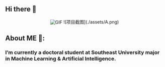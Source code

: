 ## Hi there 👋

<div align="center">
<img hight="400" width="800" alt="GIF" align="center" src="https://github.com/Xx-Ashutosh-xX/Xx-Ashutosh-xX/blob/master/assets/208593.gif">
  ![项目截图](./assets/A.png)
</div>


## About ME 🔭:
### I’m currently a doctoral student at Southeast University major in Machine Learning & Artificial Intelligence.


<!--
**innocentARJOS/innocentARJOS** is a ✨ _special_ ✨ repository because its `README.md` (this file) appears on your GitHub profile.

Here are some ideas to get you started:

- 🔭 I’m currently working on ...
- 🌱 I’m currently learning ...
- 👯 I’m looking to collaborate on ...
- 🤔 I’m looking for help with ...
- 💬 Ask me about ...
- 📫 How to reach me: ...
- 😄 Pronouns: ...
- ⚡ Fun fact: ...
-->

